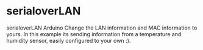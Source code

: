 # serialoverLAN
serialoverLAN Arduino 
Change the LAN information and MAC information to yours. 
In this example its sending information from a temperature and humidity sensor, easily configured to your own :).
